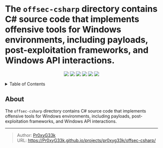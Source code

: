 # The `offsec-csharp` directory contains C# source code that implements offensive tools for Windows environments, including payloads, post-exploitation frameworks, and Windows API interactions.

<!--   my-icons -->
<p align="center">
    <a href="https://github.com/offsec-csharp/src"><img src="https://img.shields.io/badge/status-Maintenance-orange.svg?style=for-the-badge"></a>
    <a href="https://github.com/Pr0xyG33k/offsec-csharp/graphs/contributors"><img src="https://img.shields.io/github/contributors/Pr0xyG33k/offsec-csharp?style=for-the-badge"></a>
    <a href="https://github.com/Pr0xyG33k/offsec-csharp/stargazers"><img src="https://img.shields.io/github/stars/Pr0xyG33k/offsec-csharp?style=for-the-badge"></a>
    <a href="https://github.com/Pr0xyG33k/offsec-csharp/network/members"><img src="https://img.shields.io/github/forks/Pr0xyG33k/offsec-csharp.svg?style=for-the-badge"></a>
    <a href="https://github.com/Pr0xyG33k/offsec-csharp/issues"><img src="https://img.shields.io/github/issues/Pr0xyG33k/offsec-csharp.svg?style=for-the-badge"></a>
    <a href="https://github.com/Pr0xyG33k/offsec-csharp/blob/master/LICENSE"><img src="https://img.shields.io/github/license/Pr0xyG33k/offsec-csharp.svg?style=for-the-badge"></a>
</p>

<details>
  <summary>Table of Contents</summary>
  <ol>
    <li><a href="#about">about</a></li>
    <li><a href="#projects">projects</a></li>
    <li><a href="#contributing">contributing</a></li>
    <li><a href="#license">license</a></li>
  </ol>
</details>

## About

The `offsec-csharp` directory contains C# source code that implements offensive tools for Windows environments, including payloads, post-exploitation frameworks, and Windows API interactions.


---

> Author: [Pr0xyG33k](https://github.com/Pr0xyG33k)  
> URL: https://Pr0xyG33k.github.io/projects/pr0xyg33k/offsec-csharp/  

